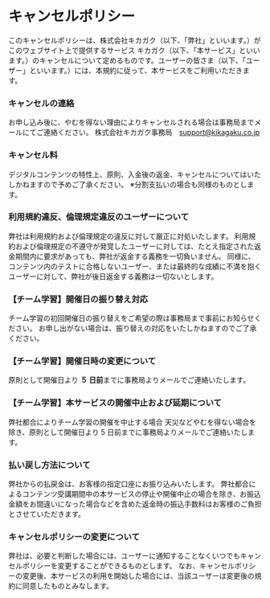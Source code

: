 # キャンセルポリシー
このキャンセルポリシーは、株式会社キカガク（以下、「弊社」といいます。）がこのウェブサイト上で提供するサービス キカガク（以下、「本サービス」といいます。）のキャンセルについて定めるものです。ユーザーの皆さま（以下、「ユーザー」といいます。）には、本規約に従って、本サービスをご利用いただきます。

### キャンセルの連絡
お申し込み後に、やむを得ない理由によりキャンセルされる場合は事務局までメールにてご連絡ください。 
株式会社キカガク事務局　[support@kikagaku.co.jp](mailto:support@kikagaku.co.jp)

### キャンセル料
デジタルコンテンツの特性上、原則、入金後の返金、キャンセルについてはいたしかねますので予めご了承ください。
※分割支払いの場合も同様のものとします。

### 利用規約違反、倫理規定違反のユーザーについて
弊社は利用規約および倫理規定の違反に対して厳正に対処いたします。
利用規約および倫理規定の不遵守が発覚したユーザーに対しては、たとえ指定された返金期間内に要求があっても、弊社が返金する義務を一切負いません。
同様に、コンテンツ内のテストに合格しないユーザー、または最終的な成績に不満を抱くユーザーに対して、弊社が後日返金する義務は一切ないとします。

### 【チーム学習】開催日の振り替え対応

チーム学習の初回開催日の振り替えをご希望の際は事務局まで事前にお知らせください。
お申し出がない場合は、振り替えの対応をいたしかねますのでご了承ください。

### 【チーム学習】開催日時の変更について
原則として開催日より **５ 日前**までに事務局よりメールでご連絡いたします。

### 【チーム学習】本サービスの開催中止および延期について
弊社都合によりチーム学習の開催を中止する場合
天災などやむを得ない場合を除き、原則として開催日より 5 日前までに事務局よりメールでご連絡いたします。

### 払い戻し方法について
弊社からの払戻金は、お客様の指定口座にお振り込みいたします。
弊社都合によるコンテンツ受講期間中の本サービスの停止や開催中止の場合を除き、お振込金額をお間違いになった場合などを含めた返金時の振込手数料はお客様のご負担とさせていただきます。

### キャンセルポリシーの変更について
弊社は、必要と判断した場合には、ユーザーに通知することなくいつでもキャンセルポリシーを変更することができるものとします。
なお、キャンセルポリシーの変更後、本サービスの利用を開始した場合には、当該ユーザーは変更後の規約に同意したものとみなします。
